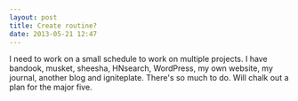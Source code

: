 ```yaml
---
layout: post
title: Create routine?
date: 2013-05-21 12:47
---
```

I need to work on a small schedule to work on multiple projects. I have bandook, musket, sheesha, HNsearch, WordPress, my own website, my journal, another blog and igniteplate. There's so much to do. Will chalk out a plan for the major five.

